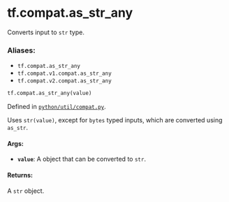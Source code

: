 <div itemscope itemtype="http://developers.google.com/ReferenceObject">
<meta itemprop="name" content="tf.compat.as_str_any" />
<meta itemprop="path" content="Stable" />
</div>

# tf.compat.as_str_any

Converts input to `str` type.

### Aliases:

* `tf.compat.as_str_any`
* `tf.compat.v1.compat.as_str_any`
* `tf.compat.v2.compat.as_str_any`

``` python
tf.compat.as_str_any(value)
```



Defined in [`python/util/compat.py`](/code/stable/tensorflow/python/util/compat.py).

<!-- Placeholder for "Used in" -->

   Uses `str(value)`, except for `bytes` typed inputs, which are converted
   using `as_str`.

#### Args:


* <b>`value`</b>: A object that can be converted to `str`.


#### Returns:

A `str` object.
